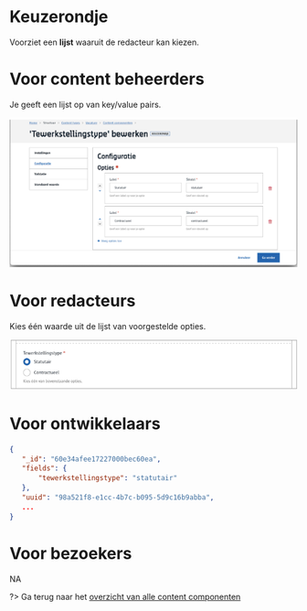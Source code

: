 # Keuzerondje
Voorziet een **lijst** waaruit de redacteur kan kiezen.

# Voor content beheerders

Je geeft een lijst op van key/value pairs.

![Keuzerondje config](../assets/keuzerondje-config.png)

# Voor redacteurs

Kies één waarde uit de lijst van voorgestelde opties.

![Keuzerondje redactie](../assets/keuzerondje-redactie.png)

# Voor ontwikkelaars

```json
{
   "_id": "60e34afee17227000bec60ea",
   "fields": {
       "tewerkstellingstype": "statutair"
   },
   "uuid": "98a521f8-e1cc-4b7c-b095-5d9c16b9abba", 
   ...
}
```

# Voor bezoekers
NA

?> Ga terug naar het [overzicht van alle content componenten](/redactie/content/inrichten-cc-standaard.md)